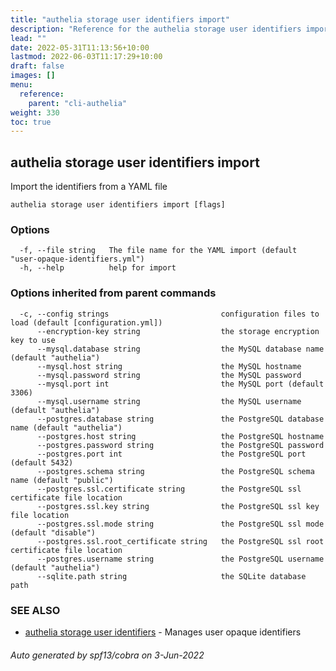 ```yaml
---
title: "authelia storage user identifiers import"
description: "Reference for the authelia storage user identifiers import command."
lead: ""
date: 2022-05-31T11:13:56+10:00
lastmod: 2022-06-03T11:17:29+10:00
draft: false
images: []
menu:
  reference:
    parent: "cli-authelia"
weight: 330
toc: true
---
```


## authelia storage user identifiers import

Import the identifiers from a YAML file

```
authelia storage user identifiers import [flags]
```

### Options

```
  -f, --file string   The file name for the YAML import (default "user-opaque-identifiers.yml")
  -h, --help          help for import
```

### Options inherited from parent commands

```
  -c, --config strings                         configuration files to load (default [configuration.yml])
      --encryption-key string                  the storage encryption key to use
      --mysql.database string                  the MySQL database name (default "authelia")
      --mysql.host string                      the MySQL hostname
      --mysql.password string                  the MySQL password
      --mysql.port int                         the MySQL port (default 3306)
      --mysql.username string                  the MySQL username (default "authelia")
      --postgres.database string               the PostgreSQL database name (default "authelia")
      --postgres.host string                   the PostgreSQL hostname
      --postgres.password string               the PostgreSQL password
      --postgres.port int                      the PostgreSQL port (default 5432)
      --postgres.schema string                 the PostgreSQL schema name (default "public")
      --postgres.ssl.certificate string        the PostgreSQL ssl certificate file location
      --postgres.ssl.key string                the PostgreSQL ssl key file location
      --postgres.ssl.mode string               the PostgreSQL ssl mode (default "disable")
      --postgres.ssl.root_certificate string   the PostgreSQL ssl root certificate file location
      --postgres.username string               the PostgreSQL username (default "authelia")
      --sqlite.path string                     the SQLite database path
```

### SEE ALSO

* [authelia storage user identifiers](authelia_storage_user_identifiers.md)	 - Manages user opaque identifiers

###### Auto generated by spf13/cobra on 3-Jun-2022
